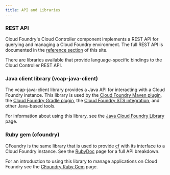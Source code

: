 ```yaml
---
title: API and Libraries
---
```


### REST API ###

Cloud Foundry's Cloud Controller component implements a REST API for querying and managing a Cloud Foundry environment. The full REST API is documented in the [reference section](/docs/reference/cc-api.html) of this site.

There are libraries available that provide language-specific bindings to the Cloud Controller REST API.

### Java client library (vcap-java-client) ###

The vcap-java-client library provides a Java API for interacting with a Cloud Foundry instance. This library is used by the [Cloud Foundry Maven plugin](../build-tools/maven.html), the [Cloud Foundry Gradle plugin](../build-tools/gradle.html), the [Cloud Foundry STS integration](../ide/sts.html), and other Java-based tools. 

For information about using this library, see the [Java Cloud Foundry Library](./java-client.html) page.

### Ruby gem (cfoundry) ###

CFoundry is the same library that is used to provide [cf](/docs/using/managing-apps/cf/index.html) with its interface to a Cloud Foundry instance. See the [RubyDoc](http://rubydoc.info/gems/cfoundry) page for a full API breakdown. 

For an introduction to using this library to manage applications on Cloud Foundry see the [CFoundry Ruby Gem](./ruby-cfoundry.html) page.


